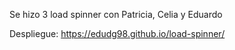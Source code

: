 Se hizo 3 load spinner con Patricia, Celia y Eduardo

Despliegue: https://edudg98.github.io/load-spinner/
